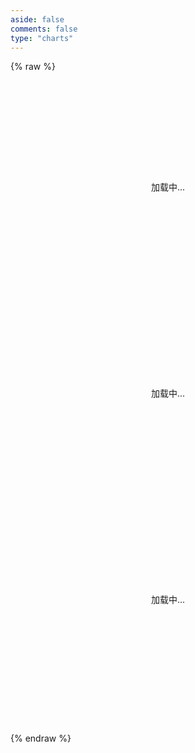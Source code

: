 ```yaml
---
aside: false
comments: false
type: "charts"
---
```

{% raw %}
<div class="charts-container">
  <div id="posts-chart" class="chart-item" data-loading="true"></div>
  <div id="tags-chart" data-length="10" class="chart-item" data-loading="true"></div>
  <div id="categories-chart" data-parent="true" class="chart-item" data-loading="true"></div>
</div>

<script>
const ECHARTS_CDN = 'https://cdn.jsdelivr.net/npm/echarts@5.5.1/dist/echarts.min.js';

// 优化全局 initChart 函数
window.initChart = function(chartId, option) {
    const chartDom = document.getElementById(chartId);
    if (!chartDom || !window.echarts) return null;

    const existingChart = echarts.getInstanceByDom(chartDom);
    if (existingChart) {
        existingChart.dispose();
    }

    const chart = echarts.init(chartDom, 'light');
    
    // 添加默认动画配置
    option.animation = {
        duration: 1000,
        easing: 'cubicOut'
    };
    
    chart.setOption(option);
    return chart;
};

class ChartsManager {
  static instances = new Map();
  static loadingPromise = null;
  
  static charts = [
    { type: 'Posts', selector: '#posts-chart' },
    { type: 'Tags', selector: '#tags-chart' },
    { type: 'Categories', selector: '#categories-chart' }
  ];

  static async init() {
    try {
      await this.loadEcharts();
      await this.initAllCharts();
      this.setupEventListeners();
    } catch (error) {
      console.error('Failed to initialize charts:', error);
      this.showError();
    }
  }

  static async loadEcharts() {
    if (window.echarts) return;
    
    if (!this.loadingPromise) {
      this.loadingPromise = new Promise((resolve, reject) => {
        const script = document.createElement('script');
        script.src = ECHARTS_CDN;
        script.onload = resolve;
        script.onerror = () => {
          this.loadingPromise = null;
          reject(new Error('Failed to load ECharts'));
        };
        document.head.appendChild(script);
      });
    }
    
    return this.loadingPromise;
  }

  static async initAllCharts() {
    const initPromises = this.charts.map(async ({ type, selector }) => {
      const element = document.querySelector(selector);
      if (!element) return;

      try {
        element.setAttribute('data-loading', 'true');
        const initFn = window[`init${type}Chart`];
        
        if (typeof initFn === 'function') {
          await initFn();
          element.setAttribute('data-loading', 'false');
        }
      } catch (error) {
        console.error(`Failed to initialize ${type} chart:`, error);
        element.setAttribute('data-error', 'true');
      }
    });

    await Promise.allSettled(initPromises);
  }

  static setupEventListeners() {
    // 主题切换监听
    const observer = new MutationObserver((mutations) => {
      mutations.forEach((mutation) => {
        if (mutation.attributeName === 'data-theme') {
          this.refreshAllCharts();
        }
      });
    });

    observer.observe(document.documentElement, {
      attributes: true,
      attributeFilter: ['data-theme']
    });

    // PJAX 支持
    document.addEventListener('pjax:complete', () => {
      this.loadEcharts()
        .then(() => this.initAllCharts())
        .catch(console.error);
    });

    // 优化窗口大小改变处理
    const debouncedResize = this.debounce(() => {
      requestAnimationFrame(() => {
        this.refreshAllCharts();
      });
    }, 250);

    window.addEventListener('resize', debouncedResize);
  }

  static refreshAllCharts() {
    const charts = document.querySelectorAll('.chart-item');
    charts.forEach(chart => {
      const type = chart.id.split('-')[0];
      const initFn = window[`init${type.charAt(0).toUpperCase() + type.slice(1)}Chart`];
      if (typeof initFn === 'function') {
        initFn();
      }
    });
  }

  static debounce(func, wait) {
    let timeout;
    return function(...args) {
      clearTimeout(timeout);
      timeout = setTimeout(() => func.apply(this, args), wait);
    };
  }

  static showError() {
    const charts = document.querySelectorAll('.chart-item');
    charts.forEach(chart => {
      chart.setAttribute('data-error', 'true');
    });
  }
}

// 初始化
ChartsManager.init().catch(console.error);
</script>

<style>
.charts-container {
  width: 100%;
  margin: 0 auto;
  padding: 20px 0;
}

.chart-item {
  position: relative;
  width: 100%;
  height: 300px;
  margin-bottom: 30px;
  transition: all 0.3s ease;
}

.chart-item[data-loading="true"]::before {
  content: "加载中...";
  position: absolute;
  top: 50%;
  left: 50%;
  transform: translate(-50%, -50%);
  color: var(--font-color);
  font-size: 14px;
}

.chart-item[data-error="true"]::before {
  content: "加载失败";
  position: absolute;
  top: 50%;
  left: 50%;
  transform: translate(-50%, -50%);
  color: #ff4d4f;
  font-size: 14px;
}

@media screen and (max-width: 768px) {
  .chart-item {
    height: 250px;
    margin-bottom: 20px;
  }
  
  .charts-container {
    padding: 10px 0;
  }
}

@media (prefers-reduced-motion: reduce) {
  .chart-item {
    transition: none;
  }
}
</style>
{% endraw %}